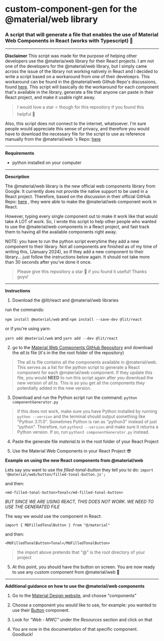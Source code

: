 # custom-component-gen for the @material/web library

### A script that will generate a file that enables the use of Material Web Components in React (works with Typescript) 🚀

---

**Disclaimer**
This script was made for the purpose of helping other developers use the @materia/web library for their React projects. I am not one of the developers for the @material/web library, but I simply came across the issue of the library not working natively in React and I decided to write a script based on a workaround from one of their develoeprs. This workaround can be found in the @material/web Github Repo's discussions, found [here](https://github.com/material-components/material-web/discussions/5186). This script will basically do the workaround for each component that's available in the library, generate a file that anyone can paste in their React project, and make it usable right away.

> I would love a star ⭐️ though for this repository if you found this helpful 🤩

Also, this script does not connect to the internet, whatsoever. I'm sure people would appreciate this sense of privacy, and therefore you would have to download the necessary file for the script to use as reference manually from the @material/web 's Repo: [here](https://github.com/material-components/material-web)

---

**Requirements**

- python installed on your computer

---

**Description**

The @material/web library is the new official web components library from Google. It currently does not provide the native support to be used in a React project. Therefore, based on the discussion in their official GitHub Repo: [here](https://github.com/material-components/material-web/discussions/5186) , they were able to make the @material/web component work in React.

However, typing every single component out to make it work like that would take A LOT of work. So, I wrote this script to help other people who wanted to use the @material/web components in a React project, and fast track them to having all the available components right away.

NOTE: you have to run the python script everytime they add a new component to their library. Not all components are finished as of my time of writing this, (January 2024), so if they add a new component to their library... just follow the instructions below again. It should not take more than 30 seconds after you've done it once.

> Please give this repository a star 🌟 if you found it useful! Thanks guys!

---

**Instructions**

1. Download the @lit/react and @material/web libraries

run the commands:

`npm install @material/web` and `npm install --save-dev @lit/react`

or if you're using yarn:

`yarn add @material/web` and `yarn add --dev @lit/react`

2. go to the [Material Web Components GitHub Repository](https://github.com/material-components/material-web) and download the _all.ts_ file (it's in the the root folder of the repository)

> The all.ts file contains all the components available in @material/web. This serves as a list for the python script to generate a React component for each @material/web component. If they update this file, you would **NEED** to run this script again after you download the new version of all.ts. This is so you get all the components they potentially added in the new version.

3. Download and run the Python script
   run the command: `python componentGenerator.py`

> if this does not work, make sure you have Python installed by running `python --version` and the terminal should output something like "Python 3.11.0". Sometimes Python is ran as "python3" instead of just "python". Therefore, run `python3 --version` and make sure it returns a Python version. If so, run `python3 componentGenerator.py` instead.

4. Paste the generate file _material.ts_ in the root folder of your React Project

5. Use the Material Web Components in your React Project 😎

**Example on using the new React components from @material/web**

Lets say you want to use the _filled-tonal-button_ they tell you to do:
`import '@material/web/button/filled-tonal-button.js';`

and then:

`<md-filled-tonal-button>Tonal</md-filled-tonal-button>`

_BUT SINCE WE ARE USING REACT, THIS DOES NOT WORK.
WE NEED TO USE THE GENERATED FILE_

The way we would use the component in React:

`import { MDFilledTonalButton } from "@/material"`

and then:

`<MdFilledTonalButton>Tonal</MdFilledTonalButton>`

> the import above pretends that "@" is the root directory of your project

5. At this point, you should have the button on screen. You are now ready to use any custom component from @material/web 🎉

---

**Additional guidance on how to use the @material/web components**

1. Go to the [Material Design website](https://m3.material.io/), and choose "components"

2. Choose a component you would like to use, for example: you wanted to use their [Button](https://m3.material.io/components/buttons/overview) component.

3. Look for _"Web - MWC"_ under the _Resources_ section and click on that

4. You are now in the documentation of that specific component. Goodluck!
